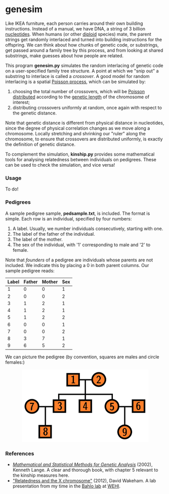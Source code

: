 # genesim
Like IKEA furniture, each person carries around their own building
instructions. Instead of a manual, we have DNA, a string of 3 billion
[nucleotides](https://www.google.com/search?hl=en&q=nucleotides). When
humans (or other
[diploid](https://en.wikipedia.org/wiki/Ploidy#Diploid) species) mate,
the parent strings get randomly interlaced and turned into building instructions
for the offspring.
We can think about how chunks of genetic code, or
substrings, get passed around a family tree by this process, and from
looking at shared substrings, make guesses about how people are
related.

This program **genesim.py** simulates the random interlacing of
genetic code on a user-specified family tree structure.
A point at which we "snip out" a substring to interlace is called a *crossover*.
A good model for random interlacing is a spatial
[Poisson process](https://en.wikipedia.org/wiki/Poisson_point_process),
which can be simulated by:
1. choosing the total number of crossovers, which will be
[Poisson distributed](https://en.wikipedia.org/wiki/Poisson_distribution)
according to the
[genetic length](https://en.wikipedia.org/wiki/Centimorgan) of the
chromosome of interest;
2. distributing crossovers uniformly at random, once again with
respect to the genetic distance.

Note that genetic distance is different from physical distance in
nucleotides, since the degree of physical correlation changes as we
move along a chromosome.
Locally stretching and shrinking our "ruler" along the chromosome, to
ensure that crossovers are distributed uniformly, is exactly the
definition of genetic distance.

To complement the simulation, **kinship.py** provides some mathematical tools for analysing
relatedness between individuals on pedigrees.
These can be used to check the simulation, and vice versa!

### Usage

To do!

### Pedigrees

A sample pedigree sample, **pedsample.txt**, is included.
The format is simple.
Each row is an individual, specified by four numbers:
1. A label. Usually, we number individuals consecutively, starting
   with one.
2. The label of the father of the individual.
3. The label of the mother.
4. The sex of the individual, with '1' corresponding to male and '2'
to female.

Note that *founders* of a pedigree are individuals whose parents are
not included.
We indicate this by placing a 0 in both parent columns.
Our sample pedigree reads:

| Label | Father | Mother | Sex |
| --- | --- | --- | --- |
|1	|0	|0	|1|
|2	|0	|0	|2|
|3	|1	|2	|1|
|4	|1	|2	|1|
|5	|1	|2	|2|
|6	|0	|0	|1|
|7	|0	|0	|2|
|8	|3	|7	|1|
|9	|6	|5	|2|

We can picture the pedigree (by convention, squares are males and
circle females:)

 <figure>
    <div style="text-align:center"><img src ="/pedigree.png" width="400" />
    <figcaption><i></i></figcaption>
	</div>
</figure>

### References

- [*Mathematical and Statistical Methods for Genetic Analysis*](https://www.springer.com/gp/book/9780387953892)
  (2002), Kenneth Lange. A clear and thorough book, with chapter 5
  relevant to the kinship measures here.
- ["Relatedness and the X chromosome"](https://hapax.github.io/assets/x-chromosome.pdf)
  (2012), David Wakeham. A lab presentation from my time in the
  [Bahlo lab](https://www.wehi.edu.au/people/melanie-bahlo) at [WEHI](https://www.wehi.edu.au/).
